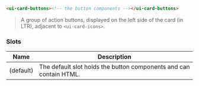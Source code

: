 ```html
<ui-card-buttons><!-- the button components --></ui-card-buttons>
```

> A group of action buttons, displayed on the left side of the card (in LTR), adjacent to `<ui-card-icons>`.

### Slots

| Name      | Description                                                        |
| --------- | ------------------------------------------------------------------ |
| (default) | The default slot holds the button components and can contain HTML. |
